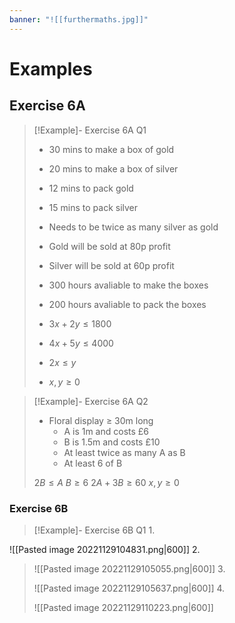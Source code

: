 ```yaml
---
banner: "![[furthermaths.jpg]]"
---
```

# Examples

## Exercise 6A

> [!Example]- Exercise 6A Q1
> - 30 mins to make a box of gold
> - 20 mins to make a box of silver
> - 12 mins to pack gold
> - 15 mins to pack silver
> - Needs to be twice as many silver as gold
> - Gold will be sold at 80p profit
> - Silver will be sold at 60p profit
> - 300 hours avaliable to make the boxes
> - 200 hours avaliable to pack the boxes
> 
> - $3x+2y\leq1800$
> - $4x+5y\leq4000$
> - $2x\leq y$
> - $x, y\geq0$

> [!Example]- Exercise 6A Q2
> - Floral display $\geq$ 30m long
> 	- A is 1m and costs £6
> 	- B is 1.5m and costs £10
> 	- At least twice as many A as B
> 	- At least 6 of B
> 	  
> $2B \leq A$
> $B\geq 6$
> $2A + 3B \geq 60$
> $x, y\geq0$

### Exercise 6B

> [!Example]- Exercise 6B Q1
>1. 
>   
![[Pasted image 20221129104831.png|600]]
2.
>
>   ![[Pasted image 20221129105055.png|600]]
>   3.
>   
>   ![[Pasted image 20221129105637.png|600]]
>   4. 
>    
>    ![[Pasted image 20221129110223.png|600]]
